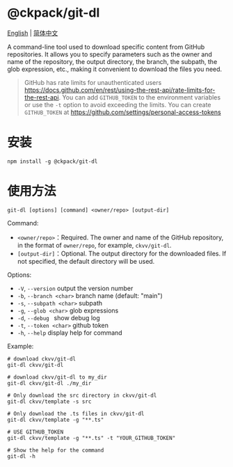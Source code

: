 # @ckpack/git-dl

[English](./README.md) | [简体中文](./README_ZH.md)

A command-line tool used to download specific content from GitHub repositories. It allows you to specify parameters such as the owner and name of the repository, the output directory, the branch, the subpath, the glob expression, etc., making it convenient to download the files you need.

> GitHub has rate limits for unauthenticated users <https://docs.github.com/en/rest/using-the-rest-api/rate-limits-for-the-rest-api>. You can add `GITHUB_TOKEN` to the environment variables or use the `-t` option to avoid exceeding the limits. You can create `GITHUB_TOKEN` at <https://github.com/settings/personal-access-tokens>

# 安装

```shell
npm install -g @ckpack/git-dl
```

# 使用方法

```shell
git-dl [options] [command] <owner/repo> [output-dir]
```

Command:

-   `<owner/repo>`：Required. The owner and name of the GitHub repository, in the format of `owner/repo`, for example, `ckvv/git-dl`.
-   `[output-dir]`：Optional. The output directory for the downloaded files. If not specified, the default directory will be used.

Options:

+ `-V`, `--version`         output the version number
+ `-b`, `--branch <char>`   branch name (default: "main")
+ `-s`, `--subpath <char>`  subpath
+ `-g`, `--glob <char>`     glob expressions
+ `-d`, `--debug `          show debug log
+ `-t`, `--token <char>`    github token
+ `-h`, `--help`            display help for command

Example:

```shell
# download ckvv/git-dl
git-dl ckvv/git-dl

# download ckvv/git-dl to my_dir
git-dl ckvv/git-dl ./my_dir

# Only download the src directory in ckvv/git-dl
git-dl ckvv/template -s src

# Only download the .ts files in ckvv/git-dl
git-dl ckvv/template -g "**.ts"

# USE GITHUB_TOKEN
git-dl ckvv/template -g "**.ts" -t "YOUR_GITHUB_TOKEN"

# Show the help for the command
git-dl -h
```
